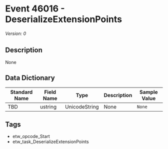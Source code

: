 # Event 46016 - DeserializeExtensionPoints
###### Version: 0

## Description
None

## Data Dictionary
|Standard Name|Field Name|Type|Description|Sample Value|
|---|---|---|---|---|
|TBD|ustring|UnicodeString|None|`None`|

## Tags
* etw_opcode_Start
* etw_task_DeserializeExtensionPoints